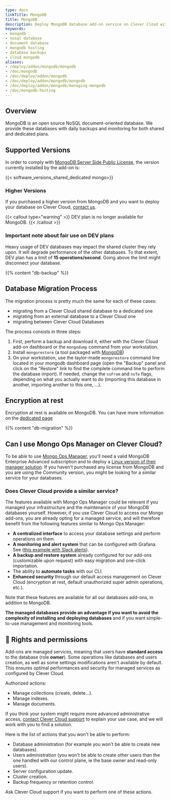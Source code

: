 ```yaml
---
type: docs
linkTitle: MongoDB
title: MongoDB
description: Deploy MongoDB database add-on service on Clever Cloud with automatic scaling, backups for robust NoSQL applications
keywords:
- mongodb
- nosql database
- document database
- mongodb hosting
- database backups
- cloud mongodb
aliases:
- /deploy/addon/mongodb/mongodb
- /doc/mongodb
- /doc/deploy/addon/mongodb
- /doc/deploy/addon/mongodb/mongodb
- /doc/deploy/addon/mongodb/managing-mongodb
- /doc/mongodb-hosting
---
```

## Overview

MongoDB is an open source NoSQL document-oriented database. We provide these databases with daily backups and monitoring for both shared and dedicated plans.

## Supported Versions

In order to comply with [MongoDB Server Side Public License](https://www.mongodb.com/licensing/server-side-public-license), the version currently installed by the add-on is:

{{< software_versions_shared_dedicated mongo>}}

### Higher Versions

If you purchased a higher version from MongoDB and you want to deploy your database on Clever Cloud, [contact us](https://www.clever-cloud.com/contact/).

{{< callout type="warning" >}}
DEV plan is no longer available for MongoDB.
{{< /callout >}}

### Important note about fair use on DEV plans

Heavy usage of DEV databases may impact the shared cluster they rely upon. It will degrade performance of the other databases. To that extent, DEV plan has a limit of **15 operations/second**. Going above the limit might disconnect your database.

{{% content "db-backup" %}}

## Database Migration Process

The migration process is pretty much the same for each of these cases:

- migrating from a Clever Cloud shared database to a dedicated one
- migrating from an external database to a Clever Cloud one
- migrating between Clever Cloud Databases

The process consists in three steps:

1. First, perform a backup and download it, either with the Clever Cloud add-on dashboard or the `mongodump` command from your workstation.
2. Install `mongorestore` (a tool packaged with [MongoDB](https://docs.mongodb.com/manual/administration/install-community/))
3. On your workstation, use the taylor-made `mongorestore` command line located in your mongodb dashboard page (open the "Backup" panel and click on the "Restore" link to find the complete command line to perform the database import). If needed, change the `nsFrom` and `nsTo` flags, depending on what you actually want to do (importing this database in another, importing another to this one, …).

## Encryption at rest

Encryption at rest is available on MongoDB. You can have more information on the [dedicated page](/doc/administrate/encryption-at-rest)

{{% content "db-migration" %}}

## Can I use Mongo Ops Manager on Clever Cloud?

To be able to use [Mongo Ops Manager](https://www.mongodb.com/products/ops-manager), you'll need a valid MongoDB Enterprise Advanced subscription and to deploy a [Linux version of their manager solution](https://www.mongodb.com/try/download/ops-manager). If you haven't purchased any license from MongoDB and you are using the Community version, you might be looking for a similar service for your databases.

### Does Clever Cloud provide a similar service?

The features available with Mongo Ops Manager could be relevant if you managed your infrastructure and the maintenance of your MongoDB databases yourself. However, if you use Clever Cloud to access our Mongo add-ons, you are already opting for a managed service, and will therefore benefit from the following features similar to Mongo Ops Manager:

- **A centralized interface** to access your database settings and perform operations on them.
- **A monitoring and alert system** that can be configured with Grafana. See ([this example with Slack alerts](https://www.clever-cloud.com/blog/features/2021/12/03/slack-alerts-for-grafana/)).
- **A backup and restore system** already configured for our add-ons (customizable upon request) with easy migration and one-click importation.
- The ability to **automate tasks** with our CLI.
- **Enhanced security** through our default access management on Clever Cloud (encryption at rest, default unauthorized super admin operations, etc.).

Note that these features are available for all our databases add-ons, in addition to MongoDB.

**The managed databases provide an advantage if you want to avoid the complexity of installing and deploying databases** and if you want simple-to-use management and monitoring tools.

## 🔑 Rights and permissions

Add-ons are managed services, meaning that users have **standard access** to the database (role **owner**). Some operations like databases and users creation, as well as some settings modifications aren't available by default. This ensures optimal performances and security for managed services as configured by Clever Cloud.

Authorized actions:
- Manage collections (create, delete…).
- Manage indexes.
- Manage documents.

If you think your system might require more advanced administrative access, [contact Clever Cloud support](https://console.clever-cloud.com/ticket-center-choice) to explain your use case, and we will work with you to find a solution.

Here is the list of actions that you won't be able to perform:
- Database administration (for example you won't be able to create new databases).
- Users administration (you won't be able to create other users than the one handled with our control plane, ie the base owner and read-only users).
- Server configuration update.
- Cluster creation.
- Backup frequency or retention control.

Ask Clever Cloud support if you want to perform one of these actions.
